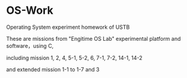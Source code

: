 # OS-Work
Operating System experiment homework of USTB

These are missions from "Engitime OS Lab" experimental platform and software，using C, 

including mission 1, 2, 4, 5-1, 5-2, 6, 7-1, 7-2, 14-1, 14-2

and extended mission 1-1 to 1-7 and 3


